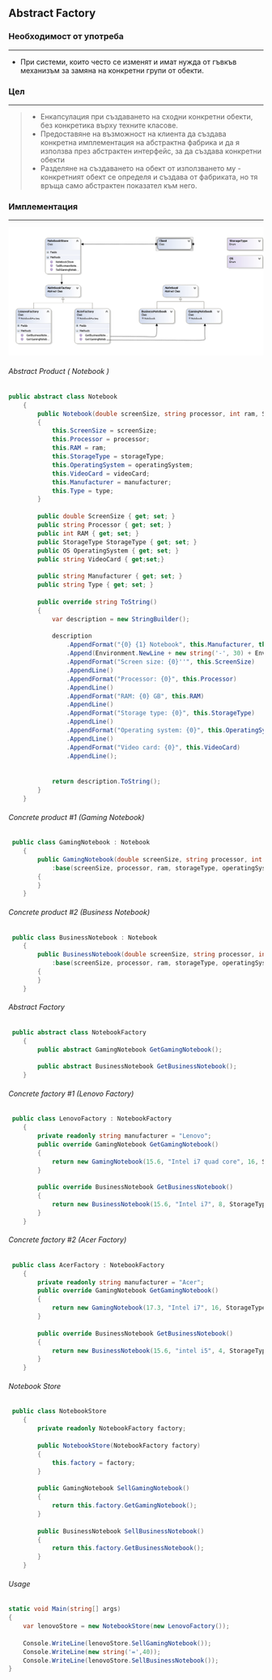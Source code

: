 ## Abstract Factory



### Необходимост от употреба
___

* При системи, които често се изменят и имат нужда от гъвкъв механизъм за замяна на конкретни групи от обекти.


### Цел
___
>*  Енкапсулация при създаването на сходни конкретни обекти, без конкретика върху техните класове.
>* Предоставяне на възможност на клиента да създава конкретна имплементация на абстрактна фабрика и да я използва през абстрактен интерфейс, за да създава конкретни обекти
>*  Разделяне на създаването на обект от използването му - конкретният обект се определя и създава от фабриката, но тя връща само абстрактен показател към него.

 
### Имплементация
___
![alt text](Diagrams/AbstractFactory.png)

###### Abstract Product ( Notebook )
```c#
public abstract class Notebook
    {
        public Notebook(double screenSize, string processor, int ram, StorageType storageType, OS operatingSystem, string videoCard, string manufacturer, string type)
        {
            this.ScreenSize = screenSize;
            this.Processor = processor;
            this.RAM = ram;
            this.StorageType = storageType;
            this.OperatingSystem = operatingSystem;
            this.VideoCard = videoCard;
            this.Manufacturer = manufacturer;
            this.Type = type;           
        }

        public double ScreenSize { get; set; }
        public string Processor { get; set; }
        public int RAM { get; set; }
        public StorageType StorageType { get; set; }
        public OS OperatingSystem { get; set; }
        public string VideoCard { get;set;}

        public string Manufacturer { get; set; }
        public string Type { get; set; }

        public override string ToString()
        {
            var description = new StringBuilder();

            description
                .AppendFormat("{0} {1} Notebook", this.Manufacturer, this.Type)
                .Append(Environment.NewLine + new string('-', 30) + Environment.NewLine)
                .AppendFormat("Screen size: {0}''", this.ScreenSize)
                .AppendLine()
                .AppendFormat("Processor: {0}", this.Processor)
                .AppendLine()
                .AppendFormat("RAM: {0} GB", this.RAM)
                .AppendLine()
                .AppendFormat("Storage type: {0}", this.StorageType)
                .AppendLine()
                .AppendFormat("Operating system: {0}", this.OperatingSystem)
                .AppendLine()
                .AppendFormat("Video card: {0}", this.VideoCard)
                .AppendLine();


            return description.ToString();
        }
    }
```
###### Concrete product #1  (Gaming Notebook)
```c#
 public class GamingNotebook : Notebook
    {
        public GamingNotebook(double screenSize, string processor, int ram, StorageType storageType, OS operatingSystem, string videoCard, string manufacturer)
            :base(screenSize, processor, ram, storageType, operatingSystem, videoCard, manufacturer,"Gaming")
        {
        }
    }
```
###### Concrete product #2 (Business Notebook)
```c#
 public class BusinessNotebook : Notebook
    {
        public BusinessNotebook(double screenSize, string processor, int ram, StorageType storageType, OS operatingSystem, string videoCard, string manufacturer)
            :base(screenSize, processor, ram, storageType, operatingSystem, videoCard, manufacturer,"Business")
        {
        }
    }
```
###### Abstract Factory
```c#
 public abstract class NotebookFactory
    {
        public abstract GamingNotebook GetGamingNotebook();

        public abstract BusinessNotebook GetBusinessNotebook();
    }
```
###### Concrete factory #1 (Lenovo Factory)
```c#
 public class LenovoFactory : NotebookFactory
    {
        private readonly string manufacturer = "Lenovo";
        public override GamingNotebook GetGamingNotebook()
        {
            return new GamingNotebook(15.6, "Intel i7 quad core", 16, StorageType.SSD, OS.Linux, "NVIDIA GTX-960M", this.manufacturer);
        }

        public override BusinessNotebook GetBusinessNotebook()
        {
            return new BusinessNotebook(15.6, "Intel i7", 8, StorageType.HDD, OS.Windows, "Intel HD Graphics 4200", this.manufacturer);
        }
    }
```

###### Concrete factory #2 (Acer Factory)
```c#
 public class AcerFactory : NotebookFactory
    {
        private readonly string manufacturer = "Acer";
        public override GamingNotebook GetGamingNotebook()
        {
            return new GamingNotebook(17.3, "Intel i7", 16, StorageType.SSD, OS.Windows, "NVIDIA GeForce GTX 960M", this.manufacturer);
        }

        public override BusinessNotebook GetBusinessNotebook()
        {
            return new BusinessNotebook(15.6, "intel i5", 4, StorageType.HDD, OS.Windows, "Intel HD Graphics 5500", this.manufacturer);
        }
    }
```
###### Notebook Store 
```c#
 public class NotebookStore
    {
        private readonly NotebookFactory factory;

        public NotebookStore(NotebookFactory factory)
        {
            this.factory = factory;
        }

        public GamingNotebook SellGamingNotebook()
        {
            return this.factory.GetGamingNotebook();
        }

        public BusinessNotebook SellBusinessNotebook()
        {
            return this.factory.GetBusinessNotebook();
        }
    }
```
###### Usage
```c#
static void Main(string[] args)
{
    var lenovoStore = new NotebookStore(new LenovoFactory());

    Console.WriteLine(lenovoStore.SellGamingNotebook());
    Console.WriteLine(new string('=',40));
    Console.WriteLine(lenovoStore.SellBusinessNotebook());
}
    
```

